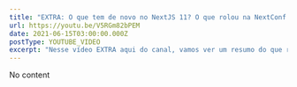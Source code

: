 ```yaml
---
title: "EXTRA: O que tem de novo no NextJS 11? O que rolou na NextConf Edição Especial #ReactJS"
url: https://youtu.be/V5RGm82bPEM
date: 2021-06-15T03:00:00.000Z
postType: YOUTUBE_VIDEO
excerpt: "Nesse vídeo EXTRA aqui do canal, vamos ver um resumo do que rolou na NextConf, todos os principais highlights do evento resumidos aqui em 18 min com aula e tudo mais!!!"
---
```


No content
